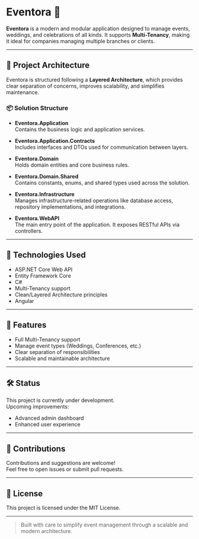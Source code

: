 # Eventora 🎉

**Eventora** is a modern and modular application designed to manage events, weddings, and celebrations of all kinds. It supports **Multi-Tenancy**, making it ideal for companies managing multiple branches or clients.

---

## 🧱 Project Architecture

Eventora is structured following a **Layered Architecture**, which provides clear separation of concerns, improves scalability, and simplifies maintenance.

### 📦 Solution Structure

- **Eventora.Application**  
  Contains the business logic and application services.

- **Eventora.Application.Contracts**  
  Includes interfaces and DTOs used for communication between layers.

- **Eventora.Domain**  
  Holds domain entities and core business rules.

- **Eventora.Domain.Shared**  
  Contains constants, enums, and shared types used across the solution.

- **Eventora.Infrastructure**  
  Manages infrastructure-related operations like database access, repository implementations, and integrations.

- **Eventora.WebAPI**  
  The main entry point of the application. It exposes RESTful APIs via controllers.

---

## 🔧 Technologies Used

- ASP.NET Core Web API
- Entity Framework Core
- C#
- Multi-Tenancy support
- Clean/Layered Architecture principles
- Angular
---

## 🚀 Features

- Full Multi-Tenancy support
- Manage event types (Weddings, Conferences, etc.)
- Clear separation of responsibilities
- Scalable and maintainable architecture

---

## 🛠️ Status

This project is currently under development.  
Upcoming improvements:
- Advanced admin dashboard
- Enhanced user experience

---

## 🤝 Contributions

Contributions and suggestions are welcome!  
Feel free to open issues or submit pull requests.

---

## 📄 License

This project is licensed under the MIT License.

---

> Built with care to simplify event management through a scalable and modern architecture.
